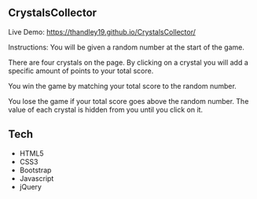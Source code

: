 ## CrystalsCollector

Live Demo: https://thandley19.github.io/CrystalsCollector/

Instructions:
You will be given a random number at the start of the game.

There are four crystals on the page. By clicking on a crystal you will add a specific amount of points to your
total score.

You win the game by matching your total score to the random number.

You lose the game if your total score goes above the random number. The value of each crystal is hidden from you until you click on it.

## Tech

* HTML5
* CSS3
* Bootstrap
* Javascript
* jQuery
